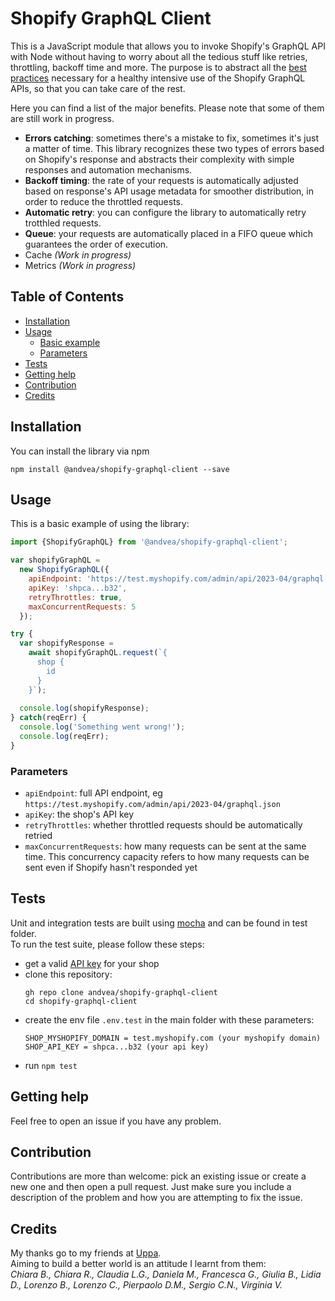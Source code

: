 # Shopify GraphQL Client

This is a JavaScript module that allows you to invoke Shopify's GraphQL API with Node 
without having to worry about all the tedious stuff like retries, 
throttling, backoff time and more. 
The purpose is to abstract all the [best practices](https://shopify.dev/docs/api/usage/rate-limits#avoiding-rate-limit-errors) 
necessary for a healthy intensive use of the Shopify GraphQL APIs, 
so that you can take care of the rest.

Here you can find a list of the major benefits. Please note that some of them
are still work in progress.
- **Errors catching**: sometimes there's a mistake to fix, sometimes it's just a 
matter of time. This library recognizes these two types of errors based on 
Shopify's response and abstracts their complexity with simple responses and 
automation mechanisms.
- **Backoff timing**: the rate of your requests is automatically adjusted 
based on response's API usage metadata for smoother distribution, in order to
reduce the throttled requests.
- **Automatic retry**: you can configure the library to automatically retry 
trotthled requests.
- **Queue**: your requests are automatically placed in a FIFO queue which 
guarantees the order of execution.
- Cache *(Work in progress)*
- Metrics *(Work in progress)*

## Table of Contents
- [Installation](#Installation)
- [Usage](#Usage)
	- [Basic example](#Usage)
	- [Parameters](#Parameters)
- [Tests](#Tests)
- [Getting help](#Getting%20help)
- [Contribution](#Contribution)
- [Credits](#Credits)

## Installation
You can install the library via npm
```
npm install @andvea/shopify-graphql-client --save
```

## Usage
This is a basic example of using the library:
```javascript
import {ShopifyGraphQL} from '@andvea/shopify-graphql-client';

var shopifyGraphQL =
  new ShopifyGraphQL({
    apiEndpoint: 'https://test.myshopify.com/admin/api/2023-04/graphql.json',
    apiKey: 'shpca...b32',
    retryThrottles: true,
    maxConcurrentRequests: 5
  });

try {
  var shopifyResponse = 
    await shopifyGraphQL.request(`{ 
      shop { 
        id 
      } 
    }`);
    
  console.log(shopifyResponse);
} catch(reqErr) {
  console.log('Something went wrong!');
  console.log(reqErr);
}
```

### Parameters
- `apiEndpoint`: full API endpoint, eg `https://test.myshopify.com/admin/api/2023-04/graphql.json`
- `apiKey`: the shop's API key
- `retryThrottles`: whether throttled requests should be automatically retried
- `maxConcurrentRequests`: how many requests can be sent at the same time. 
This concurrency capacity refers to how many requests can be sent 
even if Shopify hasn't responded yet

## Tests
Unit and integration tests are built using [mocha](https://mochajs.org/) and 
can be found in test folder.<br/>To run the test suite, please follow these steps:
- get a valid [API key](https://shopify.dev/docs/api/admin-graphql#authentication) 
for your shop
- clone this repository:
	```
	gh repo clone andvea/shopify-graphql-client
	cd shopify-graphql-client
	```
- create the env file `.env.test` in the main folder with these parameters:
	```
	SHOP_MYSHOPIFY_DOMAIN = test.myshopify.com (your myshopify domain)
	SHOP_API_KEY = shpca...b32 (your api key)
	```
- run ```npm test```

## Getting help
Feel free to open an issue if you have any problem.

## Contribution
Contributions are more than welcome: pick an existing issue or create a new one 
and then open a pull request. Just make sure you include a description 
of the problem and how you are attempting to fix the issue.

## Credits
My thanks go to my friends at [Uppa](https://www.uppa.it/).<br/>
Aiming to build a better world is an attitude I learnt from them:<br/>
_Chiara B., Chiara R., Claudia L.G., Daniela M., Francesca G., Giulia B., 
Lidia D., Lorenzo B., Lorenzo C., Pierpaolo D.M., Sergio C.N., Virginia V._
